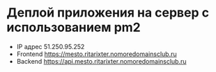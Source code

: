 # Деплой приложения на сервер с использованием pm2
* IP адрес 51.250.95.252
* Frontend https://mesto.ritarixter.nomoredomainsclub.ru
* Backend https://api.mesto.ritarixter.nomoredomainsclub.ru
